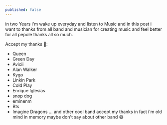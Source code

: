 ```yaml
---
published: false
---
```



in two Years i'm wake up everyday and listen to Music and in this post i want to thanks from all band and musician for creating music and feel better for all pepole thanks all so much.

Accept my thanks 🤠:
- Queen
- Green Day
- Avicii
- Alan Walker
- Kygo
- Linkin Park
- Cold Play
- Enrique Iglesias
- snop dog
- eminenm
- Bts
- Imagine Dragons
 ... and other cool band accept my thanks in fact i'm old mind in memory maybe don't say about other band 😅
